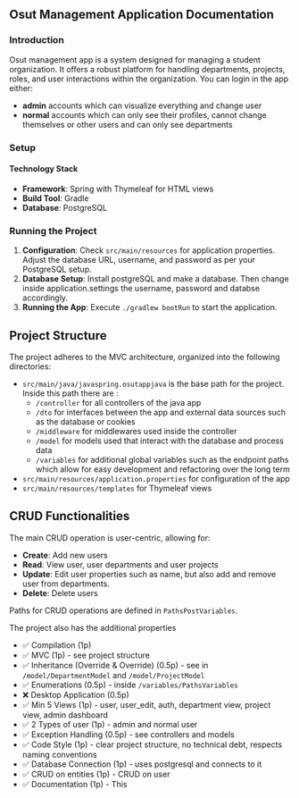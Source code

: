 ## Osut Management Application Documentation

### Introduction

Osut management app is a system designed for managing a student organization. It offers a robust platform for handling
departments, projects, roles, and user interactions within the organization.
You can login in the app either:

* **admin** accounts which can visualize everything and change user
* **normal** accounts which can only see their profiles, cannot change themselves or other users and can only see
  departments

### Setup

#### Technology Stack

- **Framework**: Spring with Thymeleaf for HTML views
- **Build Tool**: Gradle
- **Database**: PostgreSQL

### Running the Project

1. **Configuration**: Check `src/main/resources` for application properties. Adjust the database URL, username, and
   password as per your PostgreSQL setup.
2. **Database Setup**:  Install postgreSQL and make a database. Then change inside application.settings the username,
   password and databse accordingly.
3. **Running the App**: Execute `./gradlew bootRun` to start the application.

## Project Structure

The project adheres to the MVC architecture, organized into the following directories:

- `src/main/java/javaspring.osutappjava` is the base path for the project. Inside this path there are :
    - `/controller` for all controllers of the java app
    - `/dto` for interfaces between the app and external data sources such as the database or cookies
    - `/middleware` for middlewares used inside the controller
    - `/model` for models used that interact with the database and process data
    - `/variables` for additional global variables such as the endpoint paths which allow for easy development and
      refactoring over the long term
- `src/main/resources/application.properties` for configuration of the app
- `src/main/resources/templates` for Thymeleaf views

## CRUD Functionalities

The main CRUD operation is user-centric, allowing for:

- **Create**: Add new users
- **Read**: View user, user departments and user projects
- **Update**: Edit user properties such as name, but also add and remove user from departments.
- **Delete**: Delete users

Paths for CRUD operations are defined in `PathsPostVariables`.

The project also has the additional properties

- ✅ Compilation (1p)
- ✅ MVC (1p) - see project structure
- ✅ Inheritance (Override & Override) (0.5p) - see in `/model/DepartmentModel` and `/model/ProjectModel`
- ✅ Enumerations (0.5p) - inside `/variables/PathsVariables`
- ❌ Desktop Application (0.5p)
- ✅ Min 5 Views (1p) - user, user_edit, auth, department view, project view, admin dashboard
- ✅ 2 Types of user (1p) - admin and normal user
- ✅ Exception Handling (0.5p) - see controllers and models
- ✅ Code Style (1p) - clear project structure, no technical debt, respects naming conventions
- ✅ Database Connection (1p) - uses postgresql and connects to it
- ✅ CRUD on entities (1p) - CRUD on user
- ✅ Documentation (1p) - This
